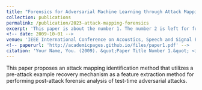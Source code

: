 ```yaml
---
title: "Forensics for Adversarial Machine Learning through Attack Mapping Identification"
collection: publications
permalink: /publication/2023-attack-mapping-forensics
excerpt: 'This paper is about the number 1. The number 2 is left for future work.'
<!-- date: 2009-10-01 -->
venue: 'IEEE International Conference on Acoustics, Speech and Signal Processing, 2023'
<!-- paperurl: 'http://academicpages.github.io/files/paper1.pdf' -->
citation: 'Your Name, You. (2009). &quot;Paper Title Number 1.&quot; <i>Journal 1</i>. 1(1).'
---
```

This paper proposes an attack mapping identification method that utilizes a pre-attack example recovery mechanism as a feature extraction method for performing post-attack forensic analysis of test-time adversarial attacks.

<!-- [Download paper here](http://academicpages.github.io/files/paper1.pdf) -->

<!-- Recommended citation: Your Name, You. (2009). "Paper Title Number 1." <i>Journal 1</i>. 1(1). -->
